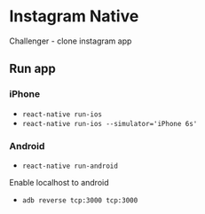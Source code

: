# Instagram Native
Challenger - clone instagram app

## Run app
### iPhone
  - `react-native run-ios`
  - `react-native run-ios --simulator='iPhone 6s'`
### Android
  - `react-native run-android`

Enable localhost to android
  - `adb reverse tcp:3000 tcp:3000`

